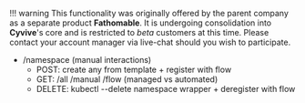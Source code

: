 !!! warning
    This functionality was originally offered by the parent company as a separate product **Fathomable**. It is undergoing consolidation into **Cyvive**'s core and is restricted to _beta_ customers at this time. Please contact your account manager via live-chat should you wish to participate.

* /namespace (manual interactions)
  * POST: create any from template + register with flow
  * GET: /all /manual /flow (managed vs automated)
  * DELETE: kubectl --delete namespace wrapper + deregister with flow
